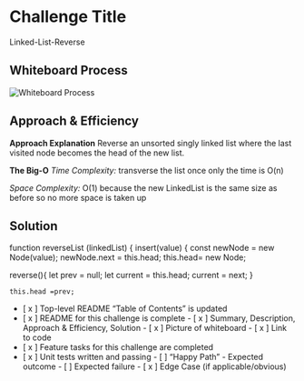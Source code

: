 
# Challenge Title
<!-- Challenge Name -->
Linked-List-Reverse
## Whiteboard Process
![Whiteboard Process ](/img/linked-list-reverse-wp_cc10.png)

## Approach & Efficiency
<!-- What approach did you take? Why? What is the Big O space/time for this approach? -->
**Approach Explanation**
Reverse an unsorted singly linked list where the last visited node becomes the head of the new list.

**The Big-O**
*Time Complexity:*
transverse the  list once only the time is O(n)

*Space Complexity:*
O(1) because the new LinkedList is the same size as before so no more space is taken up

## Solution
<!-- Show how to run your code, and examples of it in action -->
 function reverseList (linkedList) {
 insert(value) {
  const newNode = new Node(value);
  newNode.next = this.head;
  this.head= new Node;
  
  reverse(){
    let prev = null;
    let current = this.head;
    current = next;
    }
    
    this.head =prev;
<!-- CHECKLIST: Whiteboard Process -->

 - [ x ] Top-level README “Table of Contents” is updated
 - [ x ] README for this challenge is complete
       - [ x ] Summary, Description, Approach & Efficiency, Solution
       - [ x ] Picture of whiteboard
       - [ x ] Link to code
 - [ x ] Feature tasks for this challenge are completed
 - [ x ] Unit tests written and passing
       - [ ] “Happy Path” - Expected outcome
       - [ ] Expected failure
       - [ x ] Edge Case (if applicable/obvious)